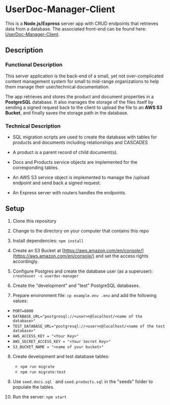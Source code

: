 # UserDoc-Manager-Client
This is a **Node.js/Express** server app with CRUD endpoints that retrieves data from a database. The associated front-end can be found here: [UserDoc-Manager-Client](https://github.com/vansky17/UserDoc-Manager-Client.git).

## Description



### Functional Description
This server application is the back-end of a small, yet not over-complicated content management system for small to mid-range organizations to help them manage their user/technical documentation. 

The app retrieves and stores the product and document properties in a **PostgreSQL** database. It also manages the storage of the files itself by sending a signed request back to the client to upload the file to an **AWS S3 Bucket**, and finally saves the storage path in the database.

### Technical Description
- SQL migration scripts are used to create the database with tables for products and documents including relationships and CASCADES
 
- A product is a parent record of child document(s).

- Docs and Products service objects are implemented for the corresponding tables.

- An AWS S3 service object is implemented to manage the /upload endpoint and send back a signed request.

- An Express server with routers handles the endpoints.


## Setup


1. Clone this repository

2. Change to the directory on your computer that contains this repo

3. Install dependencies: `npm install`
 
4. Create an S3 Bucket at [https://aws.amazon.com/en/console/](https://aws.amazon.com/en/console/) and set the access rights accordingly.
   
5. Configure Postgres and create the database user (as a superuser): `createuser -s userdoc-manager` 

6. Create the "development" and "test" PostgreSQL databases.

7. Prepare environment file: `cp example.env .env` and add the following values:
  - `PORT=8000`
  - `DATABASE_URL="postgresql://<user>n@localhost/<name of the database>"`
  - `TEST_DATABASE_URL="postgresql://<user>n@localhost/<name of the test database>"`
  -  `AWS_ACCESS_KEY = "<Your Key>"`
  - `AWS_SECRET_ACCESS_KEY = "<Your Secret Key>"`
  - `S3_BUCKET_NAME = "<name of your bucket>"`

8. Create development and test database tables:
   - `npm run migrate`
   - `npm run migrate:test`

9. Use `seed.docs.sql ` and `seed.products.sql` in the "seeds" folder to populate the tables. 
   
10. Run the server: `npm start`

